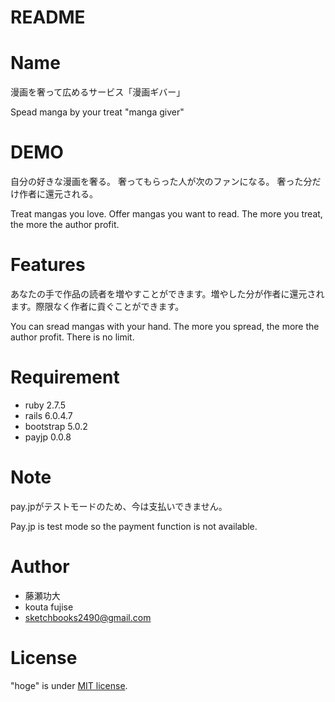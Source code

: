 # README

<!-- This README would normally document whatever steps are necessary to get the
application up and running.

Things you may want to cover:

* Ruby version

* System dependencies

* Configuration

* Database creation

* Database initialization

* How to run the test suite

* Services (job queues, cache servers, search engines, etc.)

* Deployment instructions

* ... -->

# Name
<!-- （リポジトリ/プロジェクト/OSSなどの名前） -->

漫画を奢って広めるサービス「漫画ギバー」

Spead manga by your treat "manga giver"

# DEMO

自分の好きな漫画を奢る。
奢ってもらった人が次のファンになる。
奢った分だけ作者に還元される。

Treat mangas you love.
Offer mangas you want to read.
The more you treat, the more the author profit.

# Features

あなたの手で作品の読者を増やすことができます。増やした分が作者に還元されます。際限なく作者に貢ぐことができます。

You can sread mangas with your hand. The more you spread, the more the author profit. There is no limit.

# Requirement

* ruby 2.7.5
* rails 6.0.4.7
* bootstrap 5.0.2
* payjp 0.0.8

<!-- 
# Installation

Requirementで列挙したライブラリなどのインストール方法を説明する

```bash
pip install huga_package
```

# Usage

DEMOの実行方法など、"hoge"の基本的な使い方を説明する

```bash
git clone https://github.com/hoge/~
cd examples
python demo.py 
```
 -->

# Note

pay.jpがテストモードのため、今は支払いできません。

Pay.jp is test mode so the payment function is not available.

# Author

* 藤瀬功大
* kouta fujise
* sketchbooks2490@gmail.com

# License
<!-- ライセンスを明示する -->

"hoge" is under [MIT license](https://en.wikipedia.org/wiki/MIT_License).

<!-- 社内向けなら社外秘であることを明示してる

"hoge" is Confidential. -->

